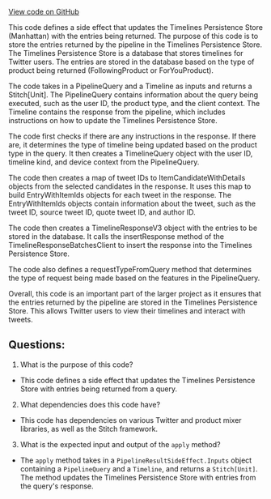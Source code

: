 [View code on GitHub](https://github.com/misbahsy/the-algorithm/home-mixer/server/src/main/scala/com/twitter/home_mixer/functional_component/side_effect/UpdateTimelinesPersistenceStoreSideEffect.scala)

This code defines a side effect that updates the Timelines Persistence Store (Manhattan) with the entries being returned. The purpose of this code is to store the entries returned by the pipeline in the Timelines Persistence Store. The Timelines Persistence Store is a database that stores timelines for Twitter users. The entries are stored in the database based on the type of product being returned (FollowingProduct or ForYouProduct). 

The code takes in a PipelineQuery and a Timeline as inputs and returns a Stitch[Unit]. The PipelineQuery contains information about the query being executed, such as the user ID, the product type, and the client context. The Timeline contains the response from the pipeline, which includes instructions on how to update the Timelines Persistence Store. 

The code first checks if there are any instructions in the response. If there are, it determines the type of timeline being updated based on the product type in the query. It then creates a TimelineQuery object with the user ID, timeline kind, and device context from the PipelineQuery. 

The code then creates a map of tweet IDs to ItemCandidateWithDetails objects from the selected candidates in the response. It uses this map to build EntryWithItemIds objects for each tweet in the response. The EntryWithItemIds objects contain information about the tweet, such as the tweet ID, source tweet ID, quote tweet ID, and author ID. 

The code then creates a TimelineResponseV3 object with the entries to be stored in the database. It calls the insertResponse method of the TimelineResponseBatchesClient to insert the response into the Timelines Persistence Store. 

The code also defines a requestTypeFromQuery method that determines the type of request being made based on the features in the PipelineQuery. 

Overall, this code is an important part of the larger project as it ensures that the entries returned by the pipeline are stored in the Timelines Persistence Store. This allows Twitter users to view their timelines and interact with tweets.
## Questions: 
 1. What is the purpose of this code?
- This code defines a side effect that updates the Timelines Persistence Store with entries being returned from a query.

2. What dependencies does this code have?
- This code has dependencies on various Twitter and product mixer libraries, as well as the Stitch framework.

3. What is the expected input and output of the `apply` method?
- The `apply` method takes in a `PipelineResultSideEffect.Inputs` object containing a `PipelineQuery` and a `Timeline`, and returns a `Stitch[Unit]`. The method updates the Timelines Persistence Store with entries from the query's response.